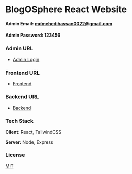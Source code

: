 # BlogOSphere React Website

#### Admin Email: mdmehedihassan0022@gmail.com

#### Admin Password: 123456

### Admin URL

- [Admin Login](https://blogo-sphere-cb0jlj8jp-mehedis-projects-9b029470.vercel.app/blog-admin)

### Frontend URL

- [Frontend](https://blogo-sphere-cb0jlj8jp-mehedis-projects-9b029470.vercel.app/)

### Backend URL

- [Backend](https://blog-sand-two-72.vercel.app/)

### Tech Stack

**Client:** React, TailwindCSS

**Server:** Node, Express

### License

[MIT](https://choosealicense.com/licenses/mit/)
